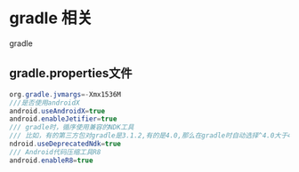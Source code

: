 # gradle 相关

gradle

## gradle.properties文件

```java
org.gradle.jvmargs=-Xmx1536M
///是否使用androidX
android.useAndroidX=true
android.enableJetifier=true
/// gradle时，循序使用兼容的NDK工具
/// 比如，有的第三方包对gradle是3.1.2,有的是4.0,那么在gradle时自动选择^4.0大于4的版本去构建
ndroid.useDeprecatedNdk=true
/// Android代码压缩工具R8
android.enableR8=true
```